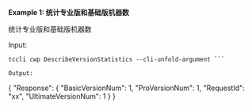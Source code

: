 **Example 1: 统计专业版和基础版机器数**

统计专业版和基础版机器数

Input: 

```
tccli cwp DescribeVersionStatistics --cli-unfold-argument ```

Output: 
```
{
    "Response": {
        "BasicVersionNum": 1,
        "ProVersionNum": 1,
        "RequestId": "xx",
        "UltimateVersionNum": 1
    }
}
```

